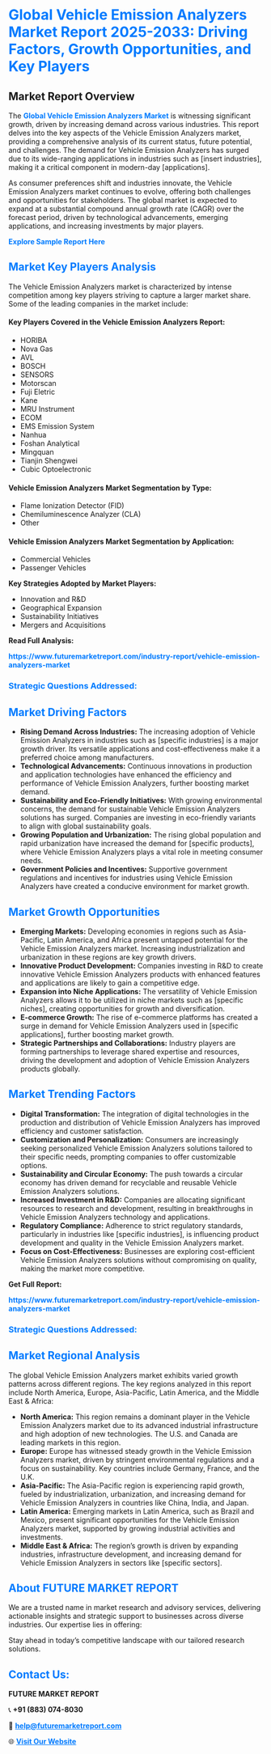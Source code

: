 <h1 style="color: #007BFF;">Global Vehicle Emission Analyzers Market Report 2025-2033: Driving Factors, Growth Opportunities, and Key Players</h1>

<section id="overview">
<h2>Market Report Overview</h2>
<p>The <a href="https://www.futuremarketreport.com/industry-report/vehicle-emission-analyzers-market" style="color: #007BFF; text-decoration: none;"><strong>Global Vehicle Emission Analyzers Market</strong></a> is witnessing significant growth, driven by increasing demand across various industries. This report delves into the key aspects of the Vehicle Emission Analyzers market, providing a comprehensive analysis of its current status, future potential, and challenges. The demand for Vehicle Emission Analyzers has surged due to its wide-ranging applications in industries such as [insert industries], making it a critical component in modern-day [applications].</p>
<p>As consumer preferences shift and industries innovate, the Vehicle Emission Analyzers market continues to evolve, offering both challenges and opportunities for stakeholders. The global market is expected to expand at a substantial compound annual growth rate (CAGR) over the forecast period, driven by technological advancements, emerging applications, and increasing investments by major players.</p>
</section>

<section id="overview">
<p><a href="https://www.futuremarketreport.com/request-sample/reportId=90466" style="color: #007BFF; text-decoration: none;"><strong>Explore Sample Report Here</strong></a></p>
</section>

<section id="key-players">
<h2 style="color: #007BFF;">Market Key Players Analysis</h2>
<p>The Vehicle Emission Analyzers market is characterized by intense competition among key players striving to capture a larger market share. Some of the leading companies in the market include:</p>
<h4>Key Players Covered in the Vehicle Emission Analyzers Report:</h4>
<ul><li>HORIBA</li><li>Nova Gas</li><li>AVL</li><li>BOSCH</li><li>SENSORS</li><li>Motorscan</li><li>Fuji Eletric</li><li>Kane</li><li>MRU Instrument</li><li>ECOM</li><li>EMS Emission System</li><li>Nanhua</li><li>Foshan Analytical</li><li>Mingquan</li><li>Tianjin Shengwei</li><li>Cubic Optoelectronic</li></ul>
<h4>Vehicle Emission Analyzers Market Segmentation by Type:</h4>
<ul><li>Flame Ionization Detector (FID)</li><li>Chemiluminescence Analyzer (CLA)</li><li>Other</li></ul>

<h4>Vehicle Emission Analyzers Market Segmentation by Application:</h4>
<ul><li>Commercial Vehicles</li><li>Passenger Vehicles</li></ul>
<p><strong>Key Strategies Adopted by Market Players:</strong></p>
<ul>
<li>Innovation and R&D</li>
<li>Geographical Expansion</li>
<li>Sustainability Initiatives</li>
<li>Mergers and Acquisitions</li>
</ul>
</section>

<section>
<p><strong>Read Full Analysis: </strong></p><a href="https://www.futuremarketreport.com/industry-report/vehicle-emission-analyzers-market" style="color: #007BFF; text-decoration: none;"><strong>https://www.futuremarketreport.com/industry-report/vehicle-emission-analyzers-market</strong></a>
<h3 style="color: #007BFF;">Strategic Questions Addressed:</h3>
</section>

<section id="driving-factors">
<h2 style="color: #007BFF;">Market Driving Factors</h2>
<ul>
<li><strong>Rising Demand Across Industries:</strong> The increasing adoption of Vehicle Emission Analyzers in industries such as [specific industries] is a major growth driver. Its versatile applications and cost-effectiveness make it a preferred choice among manufacturers.</li>
<li><strong>Technological Advancements:</strong> Continuous innovations in production and application technologies have enhanced the efficiency and performance of Vehicle Emission Analyzers, further boosting market demand.</li>
<li><strong>Sustainability and Eco-Friendly Initiatives:</strong> With growing environmental concerns, the demand for sustainable Vehicle Emission Analyzers solutions has surged. Companies are investing in eco-friendly variants to align with global sustainability goals.</li>
<li><strong>Growing Population and Urbanization:</strong> The rising global population and rapid urbanization have increased the demand for [specific products], where Vehicle Emission Analyzers plays a vital role in meeting consumer needs.</li>
<li><strong>Government Policies and Incentives:</strong> Supportive government regulations and incentives for industries using Vehicle Emission Analyzers have created a conducive environment for market growth.</li>
</ul>
</section>

<section id="growth-opportunities">
<h2 style="color: #007BFF;">Market Growth Opportunities</h2>
<ul>
<li><strong>Emerging Markets:</strong> Developing economies in regions such as Asia-Pacific, Latin America, and Africa present untapped potential for the Vehicle Emission Analyzers market. Increasing industrialization and urbanization in these regions are key growth drivers.</li>
<li><strong>Innovative Product Development:</strong> Companies investing in R&D to create innovative Vehicle Emission Analyzers products with enhanced features and applications are likely to gain a competitive edge.</li>
<li><strong>Expansion into Niche Applications:</strong> The versatility of Vehicle Emission Analyzers allows it to be utilized in niche markets such as [specific niches], creating opportunities for growth and diversification.</li>
<li><strong>E-commerce Growth:</strong> The rise of e-commerce platforms has created a surge in demand for Vehicle Emission Analyzers used in [specific applications], further boosting market growth.</li>
<li><strong>Strategic Partnerships and Collaborations:</strong> Industry players are forming partnerships to leverage shared expertise and resources, driving the development and adoption of Vehicle Emission Analyzers products globally.</li>
</ul>
</section>

<section id="trending-factors">
<h2 style="color: #007BFF;">Market Trending Factors</h2>
<ul>
<li><strong>Digital Transformation:</strong> The integration of digital technologies in the production and distribution of Vehicle Emission Analyzers has improved efficiency and customer satisfaction.</li>
<li><strong>Customization and Personalization:</strong> Consumers are increasingly seeking personalized Vehicle Emission Analyzers solutions tailored to their specific needs, prompting companies to offer customizable options.</li>
<li><strong>Sustainability and Circular Economy:</strong> The push towards a circular economy has driven demand for recyclable and reusable Vehicle Emission Analyzers solutions.</li>
<li><strong>Increased Investment in R&D:</strong> Companies are allocating significant resources to research and development, resulting in breakthroughs in Vehicle Emission Analyzers technology and applications.</li>
<li><strong>Regulatory Compliance:</strong> Adherence to strict regulatory standards, particularly in industries like [specific industries], is influencing product development and quality in the Vehicle Emission Analyzers market.</li>
<li><strong>Focus on Cost-Effectiveness:</strong> Businesses are exploring cost-efficient Vehicle Emission Analyzers solutions without compromising on quality, making the market more competitive.</li>
</ul>
</section>

<section>
<p><strong>Get Full Report: </strong></p><a href="https://www.futuremarketreport.com/industry-report/vehicle-emission-analyzers-market" style="color: #007BFF; text-decoration: none;"><strong>https://www.futuremarketreport.com/industry-report/vehicle-emission-analyzers-market</strong></a>
<h3 style="color: #007BFF;">Strategic Questions Addressed:</h3>
</section>


<section id="regional-analysis">
<h2 style="color: #007BFF;">Market Regional Analysis</h2>
<p>The global Vehicle Emission Analyzers market exhibits varied growth patterns across different regions. The key regions analyzed in this report include North America, Europe, Asia-Pacific, Latin America, and the Middle East & Africa:</p>
<ul>
<li><strong>North America:</strong> This region remains a dominant player in the Vehicle Emission Analyzers market due to its advanced industrial infrastructure and high adoption of new technologies. The U.S. and Canada are leading markets in this region.</li>
<li><strong>Europe:</strong> Europe has witnessed steady growth in the Vehicle Emission Analyzers market, driven by stringent environmental regulations and a focus on sustainability. Key countries include Germany, France, and the U.K.</li>
<li><strong>Asia-Pacific:</strong> The Asia-Pacific region is experiencing rapid growth, fueled by industrialization, urbanization, and increasing demand for Vehicle Emission Analyzers in countries like China, India, and Japan.</li>
<li><strong>Latin America:</strong> Emerging markets in Latin America, such as Brazil and Mexico, present significant opportunities for the Vehicle Emission Analyzers market, supported by growing industrial activities and investments.</li>
<li><strong>Middle East & Africa:</strong> The region’s growth is driven by expanding industries, infrastructure development, and increasing demand for Vehicle Emission Analyzers in sectors like [specific sectors].</li>
</ul>
</section>

<footer>
<h2 style="color: #007BFF;">About FUTURE MARKET REPORT</h2>
<p>We are a trusted name in market research and advisory services, delivering actionable insights and strategic support to businesses across diverse industries. Our expertise lies in offering:</p>

<p>Stay ahead in today’s competitive landscape with our tailored research solutions.</p>

<h2 style="color: #007BFF;">Contact Us:</h2>
<p><strong>FUTURE MARKET REPORT</strong></p>
<p>📞 <strong>+91 (883) 074-8030</strong></p>
<p>📧 <strong><a href="mailto:help@futuremarketreport.com" style="color: #007BFF;">help@futuremarketreport.com</a></strong></p>
<p>🌐 <strong><a href="https://www.futuremarketreport.com/" style="color: #007BFF;">Visit Our Website</a></strong></p>
</footer>